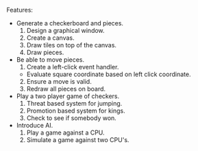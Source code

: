 Features:
 - Generate a checkerboard and pieces.
    1. Design a graphical window.
    2. Create a canvas.
    3. Draw tiles on top of the canvas.
    4. Draw pieces.
 - Be able to move pieces.
    1. Create a left-click event handler.
      + Evaluate square coordinate based on left click coordinate.
    2. Ensure a move is valid.
    3. Redraw all pieces on board.
 - Play a two player game of checkers.
    1. Threat based system for jumping.
    2. Promotion based system for kings.
    3. Check to see if somebody won.
 - Introduce AI.
    1. Play a game against a CPU.
    2. Simulate a game against two CPU's.
